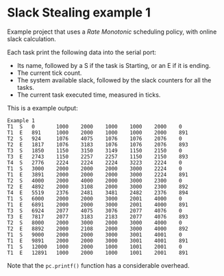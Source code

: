 # Slack Stealing example 1
Example project that uses a *Rate Monotonic* scheduling policy, with online slack calculation.

Each task print the following data into the serial port: 
* Its name, followed by a S if the task is Starting, or an E if it is ending.
* The current tick count.
* The system available slack, followed by the slack counters for all the tasks.
* The current task executed time, measured in ticks.

This is a example output:

```
Example 1
T1  S   0       1000    2000    1000    1000    2000    0
T1  E   891     1000    2000    1000    1000    2000    891
T2  S   924     1076    4075    1076    1076    2076    0
T2  E   1817    1076    3183    1076    1076    2076    893
T3  S   1850    1150    3150    3149    1150    2150    0
T3  E   2743    1150    2257    2257    1150    2150    893
T4  S   2776    2224    2224    2224    3223    2224    0
T1  S   3000    2000    2000    2000    3000    2224    0
T1  E   3891    2000    2000    2000    3000    2224    891
T2  S   4000    2000    4000    2000    3000    2300    0
T2  E   4892    2000    3108    2000    3000    2300    892
T4  E   5519    2376    2481    3481    2482    2376    894
T1  S   6000    2000    2000    3000    2001    4000    0
T1  E   6891    2000    2000    3000    2001    4000    891
T3  S   6924    2077    4075    3076    2077    4076    0
T3  E   7817    2077    3183    2183    2077    4076    893
T2  S   8000    2000    3000    2000    3000    4000    0
T2  E   8892    2000    2108    2000    3000    4000    892
T1  S   9000    2000    2000    3000    3001    4001    0
T1  E   9891    2000    2000    3000    3001    4001    891
T1  S   12000   1000    2000    1000    1001    2001    0
T1  E   12891   1000    2000    1000    1001    2001    891
```

Note that the `pc.printf()` function has a considerable overhead.